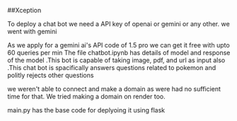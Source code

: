 ##Xception

To deploy a chat bot we need a API key of openai or gemini or any other. we went with gemini 

As we apply for a gemini ai's API code of 1.5 pro we can get it free with upto 60 queries per min
The file chatbot.ipynb has details of model and response of the model 
.This bot is capable of taking image, pdf, and url as input also 
.This chat bot is spacifically answers questions related to pokemon and politly rejects other questions

we weren't able to connect and make a domain as were had no sufficient time for that. We tried making a domain on render too.

main.py has the base code for deplyoing it using flask
